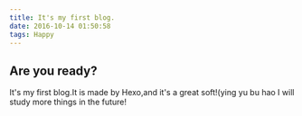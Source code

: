 ```yaml
---
title: It's my first blog.
date: 2016-10-14 01:50:58
tags: Happy
---
```

## Are you ready?

It's my first blog.It is made by Hexo,and it's a great soft!(ying yu bu hao
I will study more things in the future!

